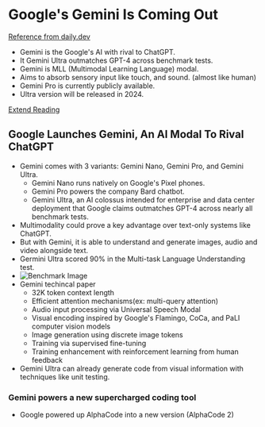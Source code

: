 # Google's Gemini Is Coming Out

[Reference from daily.dev](https://app.daily.dev/posts/erFcbBex5?utm_source=notification&utm_medium=email&utm_campaign=digest)

- Gemini is the Google's AI with rival to ChatGPT.
- It Gemini Ultra outmatches GPT-4 across benchmark tests.
- Gemini is MLL (Multimodal Learning Language) modal.
- Aims to absorb sensory input like touch, and sound. (almost like human)
- Gemini Pro is currently publicly available.
- Ultra version will be released in 2024.

[Extend Reading](https://www.hiphops.io/news/googles-answer-to-chatgpt-arrives-in-gemini-heres-how-to-access-it?ref=dailydev)

## Google Launches Gemini, An AI Modal To Rival ChatGPT

- Gemini comes with 3 variants: Gemini Nano, Gemini Pro, and Gemini Ultra.
  - Gemini Nano runs natively on Google's Pixel phones.
  - Gemini Pro powers the company Bard chatbot.
  - Gemini Ultra, an AI colossus intended for enterprise and data center deployment that Google claims outmatches GPT-4 across nearly all benchmark tests.
- Multimodality could prove a key advantage over text-only systems like ChatGPT.
- But with Gemini, it is able to understand and generate images, audio and video alongside text.
- Germini Ultra scored 90% in the Multi-task Language Understanding test.
- ![Benchmark Image](https://assets-global.website-files.com/63c43ec8d3e27e4777a57d22/65711a8081c49ce09a62208d_Gemini%20-%20Test.jpeg)
- Gemini techincal paper
  - 32K token context length
  - Efficient attention mechanisms(ex: multi-query attention)
  - Audio input processing via Universal Speech Modal
  - Visual encoding inspired by Google's Flamingo, CoCa, and PaLI computer vision models
  - Image generation using discrete image tokens
  - Training via supervised fine-tuning
  - Training enhancement with reinforcement learning from human feedback
- Gemini Ultra can already generate code from visual information with techniques like unit testing.

### Gemini powers a new supercharged coding tool

- Google powered up AlphaCode into a new version (AlphaCode 2)